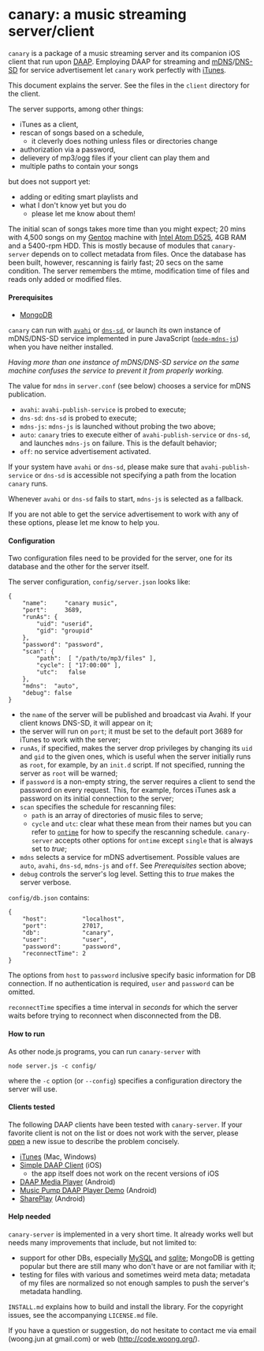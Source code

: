 canary: a music streaming server/client
=======================================

`canary` is a package of a music streaming server and its companion iOS client
that run upon
[DAAP](http://en.wikipedia.org/wiki/Digital_Audio_Access_Protocol). Employing
DAAP for streaming and
[mDNS](http://www.multicastdns.org)/[DNS-SD](http://www.dns-sd.org) for service
advertisement let `canary` work perfectly with
[iTunes](https://www.apple.com/itunes/).

This document explains the server. See the files in the `client` directory for
the client.

The server supports, among other things:

- iTunes as a client,
- rescan of songs based on a schedule,
  - it cleverly does nothing unless files or directories change
- authorization via a password,
- delievery of mp3/ogg files if your client can play them and
- multiple paths to contain your songs

but does not support yet:

- adding or editing smart playlists and
- what I don't know yet but you do
  - please let me know about them!

The initial scan of songs takes more time than you might expect; 20 mins with
4,500 songs on my [Gentoo](https://www.gentoo.org/) machine with
[Intel Atom D525](http://ark.intel.com/products/49490/Intel-Atom-Processor-D525-1M-Cache-1_80-GHz),
4GB RAM and a 5400-rpm HDD. This is mostly because of modules that
`canary-server` depends on to collect metadata from files. Once the database
has been built, however, rescanning is fairly fast; 20 secs on the same
condition. The server remembers the mtime, modification time of files and
reads only added or modified files.


#### Prerequisites

- [MongoDB](https://www.mongodb.org/)

`canary` can run with [`avahi`](http://www.avahi.org/) or
[`dns-sd`](https://developer.apple.com/library/mac/documentation/Darwin/Reference/ManPages/man1/dns-sd.1.html),
or launch its own instance of mDNS/DNS-SD service implemented in pure
JavaScript ([`node-mdns-js`](https://www.npmjs.com/package/mdns-js)) when you
have neither installed.

_Having more than one instance of mDNS/DNS-SD service on the same machine
confuses the service to prevent it from properly working._

The value for `mdns` in `server.conf` (see below) chooses a service for mDNS
publication.

- `avahi`: `avahi-publish-service` is probed to execute;
- `dns-sd`: `dns-sd` is probed to execute;
- `mdns-js`: `mdns-js` is launched without probing the two above;
- `auto`: `canary` tries to execute either of `avahi-publish-service` or
  `dns-sd`, and launches `mdns-js` on failure. This is the default behavior;
- `off`: no service advertisement activated.

If your system have `avahi` or `dns-sd`, please make sure that
`avahi-publish-service` or `dns-sd` is accessible not specifying a path from
the location `canary` runs.

Whenever `avahi` or `dns-sd` fails to start, `mdns-js` is selected as a
fallback.

If you are not able to get the service advertisement to work with any of these
options, please let me know to help you.


#### Configuration

Two configuration files need to be provided for the server, one for its
database and the other for the server itself.

The server configuration, `config/server.json` looks like:

```
{
    "name":     "canary music",
    "port":     3689,
    "runAs": {
        "uid": "userid",
        "gid": "groupid"
    },
    "password": "password",
    "scan": {
        "path":  [ "/path/to/mp3/files" ],
        "cycle": [ "17:00:00" ],
        "utc":   false
    },
    "mdns":  "auto",
    "debug": false
}
```

- the `name` of the server will be published and broadcast via Avahi. If your
  client knows DNS-SD, it will appear on it;
- the server will run on `port`; it must be set to the default port 3689 for
  iTunes to work with the server;
- `runAs`, if specified, makes the server drop privileges by changing its `uid`
  and `gid` to the given ones, which is useful when the server initially runs
  as `root`, for example, by an `init.d` script. If not specified, running the
  server as `root` will be warned;
- if `password` is a non-empty string, the server requires a client to send the
  password on every request. This, for example, forces iTunes ask a password on
  its initial connection to the server;
- `scan` specifies the schedule for rescanning files:
  - `path` is an array of directories of music files to serve;
  - `cycle` and `utc`: clear what these mean from their names but you can refer
    to [`ontime`](https://www.npmjs.com/package/ontime) for how to specify the
    rescanning schedule. `canary-server` accepts other options for `ontime`
    except `single` that is always set to _true_;
- `mdns` selects a service for mDNS advertisement. Possible values are `auto`,
  `avahi`, `dns-sd`, `mdns-js` and `off`. See _Prerequisites_ section above;
- `debug` controls the server's log level. Setting this to _true_ makes the
  server verbose.

`config/db.json` contains:

```
{
    "host":          "localhost",
    "port":          27017,
    "db":            "canary",
    "user":          "user",
    "password":      "password",
    "reconnectTime": 2
}
```

The options from `host` to `password` inclusive specify basic information for
DB connection. If no authentication is required, `user` and `password` can be
omitted.

`reconnectTime` specifies a time interval in _seconds_ for which the server
waits before trying to reconnect when disconnected from the DB.


#### How to run

As other node.js programs, you can run `canary-server` with

    node server.js -c config/

where the `-c` option (or `--config`) specifies a configuration directory the
server will use.


#### Clients tested

The following DAAP clients have been tested with `canary-server`. If your
favorite client is not on the list or does not work with the server, please
[open](https://github.com/mycoboco/canary/issues/new) a new issue to describe
the problem concisely.

- [iTunes](https://www.apple.com/itunes/) (Mac, Windows)
- [Simple DAAP Client](https://itunes.apple.com/app/simple-daap-client/id369605270)
  (iOS)
  - the app itself does not work on the recent versions of iOS
- [DAAP Media Player](https://play.google.com/store/apps/details?id=org.mult.daap)
  (Android)
- [Music Pump DAAP Player Demo](https://play.google.com/store/apps/details?id=ch.berard.musicpumpdemo)
  (Android)
- [SharePlay](https://play.google.com/store/apps/details?id=com.afqa123.shareplay)
  (Android)


#### Help needed

`canary-server` is implemented in a very short time. It already works well but
needs many improvements that include, but not limited to:

- support for other DBs, especially [MySQL](https://www.mysql.com) and
  [sqlite](http://www.sqlite.org); MongoDB is getting popular but there are
  still many who don't have or are not familiar with it;
- testing for files with various and sometimes weird meta data; metadata of my
  files are normalized so not enough samples to push the server's metadata
  handling.


`INSTALL.md` explains how to build and install the library. For the copyright
issues, see the accompanying `LICENSE.md` file.

If you have a question or suggestion, do not hesitate to contact me via email
(woong.jun at gmail.com) or web (http://code.woong.org/).
